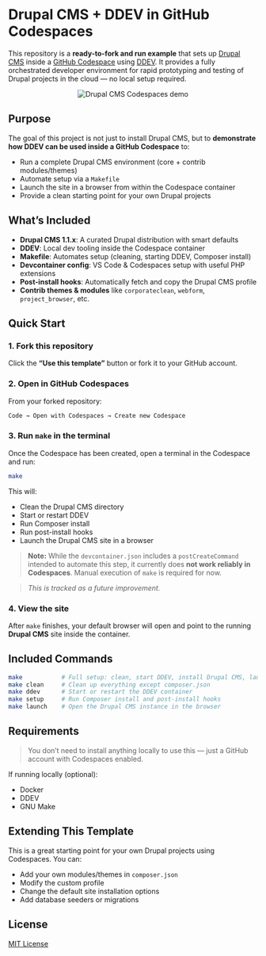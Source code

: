# Drupal CMS + DDEV in GitHub Codespaces

This repository is a **ready-to-fork and run example** that sets up [Drupal CMS](https://www.drupal.org/project/cms) inside a [GitHub Codespace](https://github.com/features/codespaces) using [DDEV](https://ddev.com/). It provides a fully orchestrated developer environment for rapid prototyping and testing of Drupal projects in the cloud — no local setup required.

<p align="center">
  <img src="https://github.com/user-attachments/assets/89d598fa-dfd3-4316-aa61-3340db01b712" alt="Drupal CMS Codespaces demo" />
</p>

## Purpose

The goal of this project is not just to install Drupal CMS, but to **demonstrate how DDEV can be used inside a GitHub Codespace** to:

- Run a complete Drupal CMS environment (core + contrib modules/themes)
- Automate setup via a `Makefile`
- Launch the site in a browser from within the Codespace container
- Provide a clean starting point for your own Drupal projects

## What’s Included

- **Drupal CMS 1.1.x**: A curated Drupal distribution with smart defaults  
- **DDEV**: Local dev tooling inside the Codespace container  
- **Makefile**: Automates setup (cleaning, starting DDEV, Composer install)  
- **Devcontainer config**: VS Code & Codespaces setup with useful PHP extensions  
- **Post-install hooks**: Automatically fetch and copy the Drupal CMS profile  
- **Contrib themes & modules** like `corporateclean`, `webform`, `project_browser`, etc.

## Quick Start

### 1. Fork this repository

Click the **“Use this template”** button or fork it to your GitHub account.

### 2. Open in GitHub Codespaces

From your forked repository:

```bash
Code → Open with Codespaces → Create new Codespace
```

### 3. Run `make` in the terminal

Once the Codespace has been created, open a terminal in the Codespace and run:

```bash
make
```

This will:

- Clean the Drupal CMS directory
- Start or restart DDEV
- Run Composer install
- Run post-install hooks
- Launch the Drupal CMS site in a browser

> **Note:** While the `devcontainer.json` includes a `postCreateCommand` intended to automate this step, it currently does **not work reliably in Codespaces**. Manual execution of `make` is required for now.

> *This is tracked as a future improvement.*

### 4. View the site

After `make` finishes, your default browser will open and point to the running **Drupal CMS** site inside the container.

## Included Commands

```bash
make           # Full setup: clean, start DDEV, install Drupal CMS, launch browser
make clean     # Clean up everything except composer.json
make ddev      # Start or restart the DDEV container
make setup     # Run Composer install and post-install hooks
make launch    # Open the Drupal CMS instance in the browser
```

## Requirements

> You don’t need to install anything locally to use this — just a GitHub account with Codespaces enabled.

If running locally (optional):
- Docker
- DDEV
- GNU Make

## Extending This Template

This is a great starting point for your own Drupal projects using Codespaces. You can:

- Add your own modules/themes in `composer.json`
- Modify the custom profile
- Change the default site installation options
- Add database seeders or migrations

## License

[MIT License](LICENSE)

